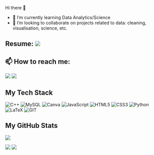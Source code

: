 Hi there 👋
<!--
**adityush007/adityush007** is a ✨ _special_ ✨ repository because its `README.md` (this file) appears on your GitHub profile.
-->
- 🌱 I’m currently learning Data Analytics/Science
- 👯 I’m looking to collaborate on projects related to data: cleaning, visualisation, science, etc.

 ## Resume: [![](https://img.shields.io/badge/PDF-CV-red?style=flat-square&logo=adobe)](https://gkos.tech/Resume.pdf) 

 ## 📫 How to reach me:
 [![](https://img.shields.io/badge/-Linkedin-blue?style=flat-square&logo=linkedin)](https://www.linkedin.com/in/adityush007/)
 [![](https://img.shields.io/badge/-Email-red?style=flat-square&logo=gmail&logoColor=white)](mailto:adityush007@gmail.com)

 ## My Tech Stack
 ![C++](https://img.shields.io/badge/C%2B%2B-00599C?style=for-the-badge&logo=c%2B%2B&logoColor=white)
 ![MySQL](https://img.shields.io/badge/mysql-%2300f.svg?style=for-the-badge&logo=mysql&logoColor=white)
 ![Canva](https://img.shields.io/badge/Canva-%2300C4CC.svg?style=for-the-badge&logo=Canva&logoColor=white)
 ![JavaScript](https://img.shields.io/badge/JavaScript-F7DF1E?style=for-the-badge&logo=javascript&logoColor=black)
 ![HTML5](https://img.shields.io/badge/HTML5-E34F26?style=for-the-badge&logo=html5&logoColor=white)
 ![CSS3](https://img.shields.io/badge/CSS3-1572B6?style=for-the-badge&logo=css3&logoColor=white)
 ![Python](https://img.shields.io/badge/python-3670A0?style=for-the-badge&logo=python&logoColor=ffdd54)
 ![LaTeX](https://img.shields.io/badge/latex-%23008080.svg?style=for-the-badge&logo=latex&logoColor=white)
 ![GIT](https://img.shields.io/badge/Git-F05032?style=for-the-badge&logo=git&logoColor=white)

 ## My GitHub Stats

![](http://github-profile-summary-cards.vercel.app/api/cards/profile-details?username=adityush007&theme=dracula) 

![](http://github-profile-summary-cards.vercel.app/api/cards/repos-per-language?username=adityush007&theme=dracula) 
![](http://github-profile-summary-cards.vercel.app/api/cards/most-commit-language?username=adityush007&theme=dracula)
